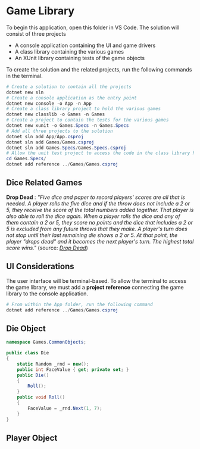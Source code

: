 # Game Library

To begin this application, open this folder in VS Code. The solution will consist of three projects

- A console application containing the UI and game drivers
- A class library containing the various games
- An XUnit library containing tests of the game objects

To create the solution and the related projects, run the following commands in the terminal.

```powershell
# Create a solution to contain all the projects
dotnet new sln
# Create a console application as the entry point
dotnet new console -o App -n App
# Create a class library project to hold the various games
dotnet new classlib -o Games -n Games
# Create a project to contain the tests for the various games
dotnet new xunit -o Games.Specs -n Games.Specs
# Add all three projects to the solution
dotnet sln add App/App.csproj
dotnet sln add Games/Games.csproj
dotnet sln add Games.Specs/Games.Specs.csproj
# Allow the unit test project to access the code in the class library holding the games
cd Games.Specs/
dotnet add reference ../Games/Games.csproj
```

## Dice Related Games

**Drop Dead**
: *"Five dice and paper to record players' scores are all that is needed. A player rolls the five dice and if the throw does not include a 2 or 5, they receive the score of the total numbers added together. That player is also able to roll the dice again. When a player rolls the dice and any of them contain a 2 or 5, they score no points and the dice that includes a 2 or 5 is excluded from any future throws that they make. A player's turn does not stop until their last remaining die shows a 2 or 5. At that point, the player "drops dead" and it becomes the next player's turn. The highest total score wins."* (source: [*Drop Dead*](https://en.wikipedia.org/wiki/Drop_Dead_(dice_game))) 

## UI Considerations

The user interface will be terminal-based. To allow the terminal to access the game library, we must add a **project reference** connecting the game library to the console application.

```powershell
# From within the App folder, run the following command
dotnet add reference ../Games/Games.csproj
```

## Die Object

```csharp
namespace Games.CommonObjects;

public class Die
{
    static Random _rnd = new();
    public int FaceValue { get; private set; }
    public Die()
    {
        Roll();
    }
    public void Roll()
    {
        FaceValue = _rnd.Next(1, 7);
    }
}
```

## Player Object

